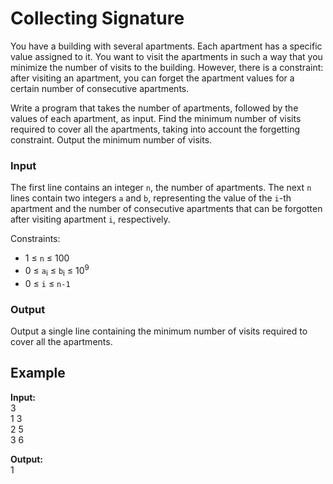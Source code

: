# Collecting Signature

You have a building with several apartments. Each apartment has a specific value assigned to it. You want to visit the apartments in such a way that you minimize the number of visits to the building. However, there is a constraint: after visiting an apartment, you can forget the apartment values for a certain number of consecutive apartments.

Write a program that takes the number of apartments, followed by the values of each apartment, as input. Find the minimum number of visits required to cover all the apartments, taking into account the forgetting constraint. Output the minimum number of visits.

### Input

The first line contains an integer `n`, the number of apartments.
The next `n` lines contain two integers `a` and `b`, representing the value of the `i`-th apartment and the number of consecutive apartments that can be forgotten after visiting apartment `i`, respectively.

Constraints:
- 1 ≤ `n` ≤ 100
- 0 ≤ `a`<sub>i</sub> ≤ `b`<sub>i</sub> ≤ 10<sup>9</sup>
- 0 ≤ `i` ≤ `n-1`

### Output

Output a single line containing the minimum number of visits required to cover all the apartments.


## **Example**  
**Input:**  
3  
1 3  
2 5  
3 6  

**Output:**  
1  



